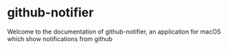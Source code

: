 # github-notifier

Welcome to the documentation of github-notifier, an application for macOS which show notifications from github

